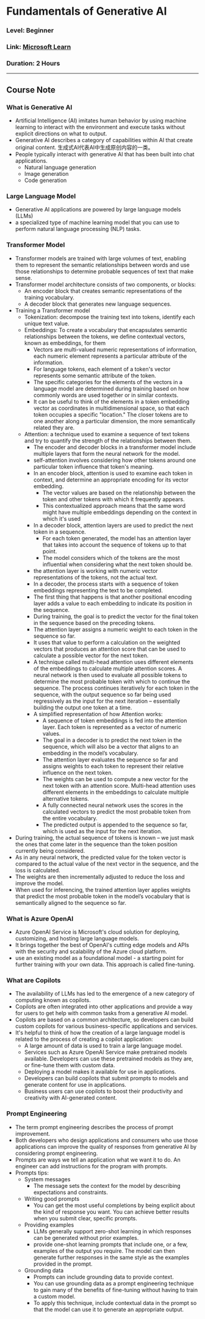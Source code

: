 # Fundamentals of Generative AI
### Level: Beginner
### Link: [Microsoft Learn](https://learn.microsoft.com/en-us/training/modules/fundamentals-generative-ai/)
### Duration: 2 Hours
---

## Course Note
### What is Generative AI 
- Artificial Intelligence (AI) imitates human behavior by using machine learning to interact with the environment and execute tasks without explicit directions on what to output.
- Generative AI describes a category of capabilities within AI that create original content.  生成式AI代表AI中生成原创内容的一类。
- People typically interact with generative AI that has been built into chat applications.
  - Natural language generation
  - Image generation
  - Code generation

### Large Language Model
- Generative AI applications are powered by large language models (LLMs)
- a specialized type of machine learning model that you can use to perform natural language processing (NLP) tasks.

### Transformer Model
- Transformer models are trained with large volumes of text, enabling them to represent the semantic relationships between words and use those relationships to determine probable sequences of text that make sense. 
- Transformer model architecture consists of two components, or blocks:
  - An encoder block that creates semantic representations of the training vocabulary.
  - A decoder block that generates new language sequences.
- Training a Transformer model
  - Tokenization: decompose the training text into tokens, identify each unique text value.
  - Embeddings: To create a vocabulary that encapsulates semantic relationships between the tokens, we define contextual vectors, known as embeddings, for them
    - Vectors are multi-valued numeric representations of information, each numeric element represents a particular attribute of the information.
    - For language tokens, each element of a token's vector represents some semantic attribute of the token. 
    - The specific categories for the elements of the vectors in a language model are determined during training based on how commonly words are used together or in similar contexts.
    - It can be useful to think of the elements in a token embedding vector as coordinates in multidimensional space, so that each token occupies a specific "location." The closer tokens are to one another along a particular dimension, the more semantically related they are.
  - Attention: a technique used to examine a sequence of text tokens and try to quantify the strength of the relationships between them.
    - The encoder and decoder blocks in a transformer model include multiple layers that form the neural network for the model. 
    - self-attention involves considering how other tokens around one particular token influence that token's meaning.
    - In an encoder block, attention is used to examine each token in context, and determine an appropriate encoding for its vector embedding.
      - The vector values are based on the relationship between the token and other tokens with which it frequently appears. 
      - This contextualized approach means that the same word might have multiple embeddings depending on the context in which it's used
    - In a decoder block, attention layers are used to predict the next token in a sequence.
      - For each token generated, the model has an attention layer that takes into account the sequence of tokens up to that point.
      - The model considers which of the tokens are the most influential when considering what the next token should be.
    - the attention layer is working with numeric vector representations of the tokens, not the actual text. 
    - In a decoder, the process starts with a sequence of token embeddings representing the text to be completed.
    - The first thing that happens is that another positional encoding layer adds a value to each embedding to indicate its position in the sequence.
    - During training, the goal is to predict the vector for the final token in the sequence based on the preceding tokens. 
    - The attention layer assigns a numeric weight to each token in the sequence so far. 
    - It uses that value to perform a calculation on the weighted vectors that produces an attention score that can be used to calculate a possible vector for the next token. 
    - A technique called multi-head attention uses different elements of the embeddings to calculate multiple attention scores. A neural network is then used to evaluate all possible tokens to determine the most probable token with which to continue the sequence. The process continues iteratively for each token in the sequence, with the output sequence so far being used regressively as the input for the next iteration – essentially building the output one token at a time.
    - A simplified representation of how Attention works:
      - A sequence of token embeddings is fed into the attention layer. Each token is represented as a vector of numeric values.
      - The goal in a decoder is to predict the next token in the sequence, which will also be a vector that aligns to an embedding in the model’s vocabulary.
      - The attention layer evaluates the sequence so far and assigns weights to each token to represent their relative influence on the next token.
      - The weights can be used to compute a new vector for the next token with an attention score. Multi-head attention uses different elements in the embeddings to calculate multiple alternative tokens.
      - A fully connected neural network uses the scores in the calculated vectors to predict the most probable token from the entire vocabulary.
      - The predicted output is appended to the sequence so far, which is used as the input for the next iteration.
- During training, the actual sequence of tokens is known – we just mask the ones that come later in the sequence than the token position currently being considered. 
- As in any neural network, the predicted value for the token vector is compared to the actual value of the next vector in the sequence, and the loss is calculated. 
- The weights are then incrementally adjusted to reduce the loss and improve the model. 
- When used for inferencing, the trained attention layer applies weights that predict the most probable token in the model’s vocabulary that is semantically aligned to the sequence so far.

### What is Azure OpenAI
- Azure OpenAI Service is Microsoft's cloud solution for deploying, customizing, and hosting large language models.
- It brings together the best of OpenAI's cutting edge models and APIs with the security and scalability of the Azure cloud platform.
- use an existing model as a foundational model - a starting point for further training with your own data. This approach is called fine-tuning.

### What are Copilots
- The availability of LLMs has led to the emergence of a new category of computing known as copilots.
- Copilots are often integrated into other applications and provide a way for users to get help with common tasks from a generative AI model.
- Copilots are based on a common architecture, so developers can build custom copilots for various business-specific applications and services.
- It's helpful to think of how the creation of a large language model is related to the process of creating a copilot application:
  - A large amount of data is used to train a large language model.
  - Services such as Azure OpenAI Service make pretrained models available. Developers can use these pretrained models as they are, or fine-tune them with custom data.
  - Deploying a model makes it available for use in applications.
  - Developers can build copilots that submit prompts to models and generate content for use in applications.
  - Business users can use copilots to boost their productivity and creativity with AI-generated content.

### Prompt Engineering
- The term prompt engineering describes the process of prompt improvement.
- Both developers who design applications and consumers who use those applications can improve the quality of responses from generative AI by considering prompt engineering.
- Prompts are ways we tell an application what we want it to do. An engineer can add instructions for the program with prompts.
- Prompts tips:
  - System messages
    - The message sets the context for the model by describing expectations and constraints.
  - Writing good prompts
    - You can get the most useful completions by being explicit about the kind of response you want. You can achieve better results when you submit clear, specific prompts.
  - Providing examples
    - LLMs generally support zero-shot learning in which responses can be generated without prior examples. 
    - provide one-shot learning prompts that include one, or a few, examples of the output you require. The model can then generate further responses in the same style as the examples provided in the prompt.
  - Grounding data
    - Prompts can include grounding data to provide context.
    - You can use grounding data as a prompt engineering technique to gain many of the benefits of fine-tuning without having to train a custom model.
    - To apply this technique, include contextual data in the prompt so that the model can use it to generate an appropriate output. 